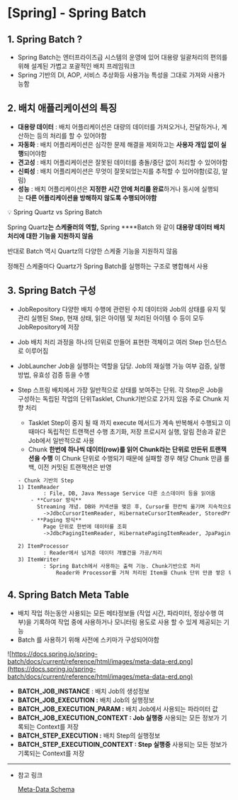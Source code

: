 # [Spring] - Spring Batch

## 1. Spring Batch ?

- Spring Batch는 엔터프라이즈급 시스템의 운영에 있어 대용량 일괄처리의 편의를 위해 설계된 가볍고 포괄적인 배치 프레임워크
- Spring 기반의 DI, AOP, 서비스 추상화등 사용가능 특성을 그대로 가져와 사용가능함

## 2. 배치 애플리케이션의 특징

- **대용량 데이터** : 배치 어플리케이션은 대량의 데이터를 가져오거나, 전달하거나, 계산하는 등의 처리를 할 수 있어야함
- **자동화** : 배치 어플리케이션은 심각한 문제 해결을 제외하고는 **사용자 개입 없이 실행**되어야함
- **견고성** : 배치 어플리케이션은 잘못된 데이터를 충돌/중단 없이 처리할 수 있어야함
- **신뢰성** : 배치 어플리케이션은 무엇이 잘못되었는지를 추적할 수 있어야함(로깅, 알림)
- **성능** : 배치 어플리케이션은 **지정한 시간 안에 처리를 완료**하거나 동시에 실행되는 **다른 어플리케이션을 방해하지 않도록 수행되어야함**

<aside>
💡 Spring Quartz vs Spring Batch

Spring Quartz**는 스케줄러의 역할,** Spring ****Batch 와 같이 **대용량 데이터 배치 처리에 대한 기능을 지원하지 않음**

반대로 Batch 역시 Quartz의 다양한 스케줄 기능을 지원하지 않음

정해진 스케줄마다 Quartz가 Spring Batch를 실행하는 구조로 병합해서 사용

</aside>

## 3. Spring Batch 구성

- JobRepository
다양한 배치 수행에 관련된 수치 데이터와 Job의 상태를 유지 및 관리
실행된 Step, 현재 상태, 읽은 아이템 및 처리된 아이템 수 등이 모두 JobRepository에 저장
- Job
배치 처리 과정을 하나의 단위로 만들어 표현한 객체이고 여러 Step 인스턴스로 이루어짐
- JobLauncher
Job을 실행하는 역할을 담당. Job의 재실행 가능 여부 검증, 실행 방법, 유효성 검증 등을 수행
- Step
스프링 배치에서 가장 일반적으로 상태를 보여주는 단위. 각 Step은 Job을 구성하는 독립된 작업의 단위Tasklet, Chunk기반으로 2가지 있음 주로 Chunk 지향 처리
    - Tasklet
    Step이 중지 될 때 까지 execute 메서드가 계속 반복해서 수행되고 이때마다 독립적인 트랜잭션 수행
    초기화, 저장 프로시저 실행, 알림 전송과 같은 Job에서 일반적으로 사용
    - Chunk
    **한번에 하나씩 데이터(row)를 읽어 Chunk라는 단위로 만든뒤 트랜잭션을 수행**
    이 Chunk 단위로 수행되기 때문에 실패할 경우 해당 Chunk 만큼 롤백, 이전 커밋된 트랜잭션은 반영
    
    ```html
    - Chunk 기반의 Step
    1) ItemReader
    		: File, DB, Java Message Service 다른 소스데이터 등을 읽어옴
    	- **Cursor 방식**
    	  Streaming 개념. DB와 커넥션을 맺은 후, Cursor를 한칸씩 옮기며 지속적으로 데이터를 가져옴.
    		->JdbcCursorItemReader, HibernateCursorItemReader, StoredProcedureItemReader	
    	- **Paging 방식**
    		Page 단위로 한번에 데이터를 조회
    		->JdbcPagingItemReader, HibernatePagingItemReader, JpaPagingItemReader
    		
    2) ItemProcessor
    		: Reader에서 넘겨준 데이터 개별건을 가공/처리
    3) ItemWriter
    		: Spring Batch에서 사용하는 출력 기능. Chunk기반으로 처리
    			Reader와 Processor를 거쳐 처리된 Item을 Chunk 단위 만큼 쌓은 뒤 이를 Writer에 전달
    ```
    

## 4. Spring Batch Meta Table

- 배치 작업 하는동안 사용되는 모든 메타정보들 (작업 시간, 파라미터, 정상수행 여부)을 기록하여 작업 중에 사용하거나 모니터링 용도로 사용 할 수 있게 제공되는 기능
- Batch 를 사용하기 위해 사전에 스키마가 구성되어야함

![https://docs.spring.io/spring-batch/docs/current/reference/html/images/meta-data-erd.png](https://docs.spring.io/spring-batch/docs/current/reference/html/images/meta-data-erd.png)

- **BATCH_JOB_INSTANCE** : 배치 Job의 생성정보
- **BATCH_JOB_EXECUTION :** 배치 Job의 실행정보
- **BATCH_JOB_EXECUTION_PARAM :** 배치 Job에서 사용되는 파라미터 값
- **BATCH_JOB_EXECUTION_CONTEXT : Job 실행중** 사용되는 모든 정보가 기록되는 Context를 저장
- **BATCH_STEP_EXECUTION :** 배치 Step의 실행정보
- **BATCH_STEP_EXECUTIOIN_CONTEXT : Step 실행중** 사용되는 모든 정보가 기록되는 Context를 저장

---

- 참고 링크
    
    [Meta-Data Schema](https://docs.spring.io/spring-batch/docs/current/reference/html/schema-appendix.html)